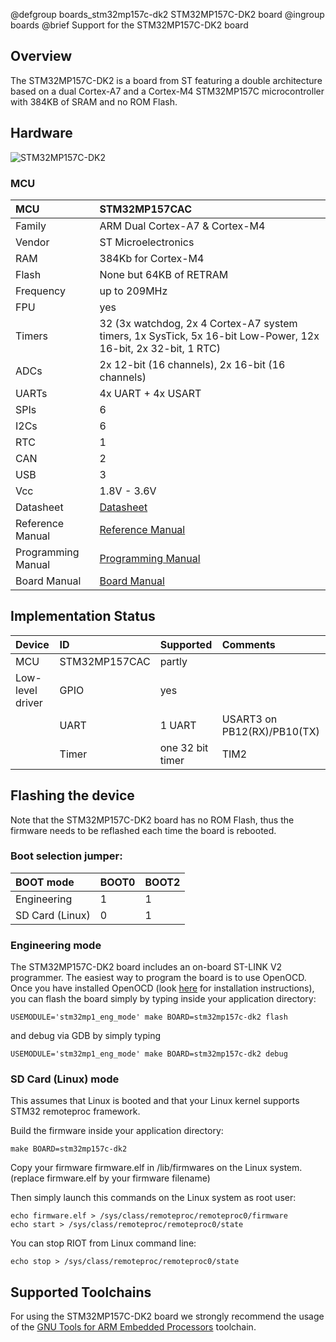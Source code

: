 @defgroup    boards_stm32mp157c-dk2 STM32MP157C-DK2 board
@ingroup     boards
@brief       Support for the STM32MP157C-DK2 board

## Overview

The STM32MP157C-DK2 is a board from ST featuring a double architecture based on
a dual Cortex-A7 and a Cortex-M4 STM32MP157C microcontroller with 384KB of SRAM
and no ROM Flash.

## Hardware

![STM32MP157C-DK2](https://www.st.com/bin/ecommerce/api/image.PF267415.en.feature-description-include-personalized-no-cpn-medium.jpg)

### MCU

| MCU        | STM32MP157CAC     |
|:---------- |:----------------- |
| Family     | ARM Dual Cortex-A7 & Cortex-M4 |
| Vendor     | ST Microelectronics |
| RAM        | 384Kb for Cortex-M4 |
| Flash      | None but 64KB of RETRAM |
| Frequency  | up to 209MHz      |
| FPU        | yes               |
| Timers     | 32 (3x watchdog, 2x 4 Cortex-A7 system timers, 1x SysTick, 5x 16-bit Low-Power, 12x 16-bit, 2x 32-bit, 1 RTC) |
| ADCs       | 2x 12-bit (16 channels), 2x 16-bit (16 channels) |
| UARTs      | 4x UART + 4x USART |
| SPIs       | 6                 |
| I2Cs       | 6                 |
| RTC        | 1                 |
| CAN        | 2                 |
| USB        | 3                 |
| Vcc        | 1.8V - 3.6V       |
| Datasheet  | [Datasheet](https://www.st.com/resource/en/datasheet/stm32mp157c.pdf) |
| Reference Manual | [Reference Manual](https://www.st.com/resource/en/reference_manual/dm00327659-stm32mp157-advanced-armbased-32bit-mpus-stmicroelectronics.pdf) |
| Programming Manual | [Programming Manual](https://www.st.com/resource/en/programming_manual/dm00046982-stm32-cortexm4-mcus-and-mpus-programming-manual-stmicroelectronics.pdf) |
| Board Manual   | [Board Manual](https://www.st.com/resource/en/user_manual/dm00591354-discovery-kits-with-stm32mp157-mpus-stmicroelectronics.pdf)|

## Implementation Status

| Device | ID        | Supported | Comments  |
|:------------- |:------------- |:------------- |:------------- |
| MCU        | STM32MP157CAC   | partly    | |
| Low-level driver | GPIO    | yes       | |
|        | UART      | 1 UART       | USART3 on PB12(RX)/PB10(TX) |
|        | Timer     | one 32 bit timer  | TIM2 |

## Flashing the device

Note that the STM32MP157C-DK2 board has no ROM Flash, thus the firmware
needs to be reflashed each time the board is rebooted.

### Boot selection jumper:

| BOOT mode | BOOT0 | BOOT2 |
| :-------- |:----- |:----- |
| Engineering |  1  |   1   |
| SD Card (Linux) |  0  |   1   |

### Engineering mode

The STM32MP157C-DK2 board includes an on-board ST-LINK V2 programmer. The
easiest way to program the board is to use OpenOCD. Once you have installed
OpenOCD (look [here](https://github.com/RIOT-OS/RIOT/wiki/OpenOCD) for
installation instructions), you can flash the board simply by typing inside
your application directory:

```
USEMODULE='stm32mp1_eng_mode' make BOARD=stm32mp157c-dk2 flash
```
and debug via GDB by simply typing
```
USEMODULE='stm32mp1_eng_mode' make BOARD=stm32mp157c-dk2 debug
```
### SD Card (Linux) mode

This assumes that Linux is booted and that your Linux kernel supports STM32
remoteproc framework.

Build the firmware inside your application directory:
```
make BOARD=stm32mp157c-dk2
```
Copy your firmware firmware.elf in /lib/firmwares on the Linux system.
(replace firmware.elf by your firmware filename)

Then simply launch this commands on the Linux system as root user:
```
echo firmware.elf > /sys/class/remoteproc/remoteproc0/firmware
echo start > /sys/class/remoteproc/remoteproc0/state
```

You can stop RIOT from Linux command line:
```
echo stop > /sys/class/remoteproc/remoteproc0/state
```

## Supported Toolchains

For using the STM32MP157C-DK2 board we strongly recommend the usage of the
[GNU Tools for ARM Embedded Processors](https://launchpad.net/gcc-arm-embedded)
toolchain.
